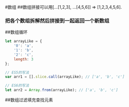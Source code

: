 #数组
##数组拼接可以用[...[1,2,3], ...[4,5,6]] => [1,2,3,4,5,6].

### 把各个数组拆解然后拼接到一起返回一个新数组

##数组循环

```javascript
let arrayLike = {
    '0': 'a',
    '1': 'b',
    '2': 'c',
    length: 3
};

// ES5的写法
var arr1 = [].slice.call(arrayLike); // ['a', 'b', 'c']

// ES6的写法
let arr2 = Array.from(arrayLike); // ['a', 'b', 'c']
```

##数组过滤填充查找元素
